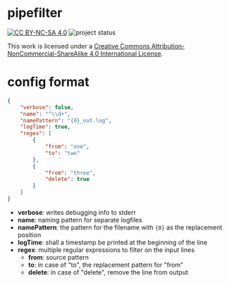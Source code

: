 # pipefilter

[![CC BY-NC-SA 4.0][cc-by-nc-sa-shield]][cc-by-nc-sa] ![project status][status-shield]

This work is licensed under a
[Creative Commons Attribution-NonCommercial-ShareAlike 4.0 International License][cc-by-nc-sa].

[cc-by-nc-sa]: LICENSE
[cc-by-nc-sa-shield]: https://img.shields.io/badge/License-CC%20BY--NC--SA%204.0-informational.svg
[status-shield]: https://img.shields.io/badge/status-maintenance%20mode-orange

# config format

```json
{
    "verbose": false,
    "name": "^\\d+",
    "namePattern": "{0}_out.log",
    "logTime": true,
    "regex": [
        {
            "from": "one",
            "to": "two"
        },
        {
            "from": "three",
            "delete": true
        }
    ]
}
```

  - **verbose**: writes debugging info to stderr 
  - **name**: naming pattern for separate logfiles
  - **namePattern**: the pattern for the filename with ```{0}``` as the replacement position
  - **logTime**: shall a timestamp be printed at the beginning of the line
  - **regex**: multiple regular expressions to filter on the input lines
    - **from**: source pattern
    - **to**: in case of "to", the replacement pattern for "from"
    - **delete**: in case of "delete", remove the line from output
